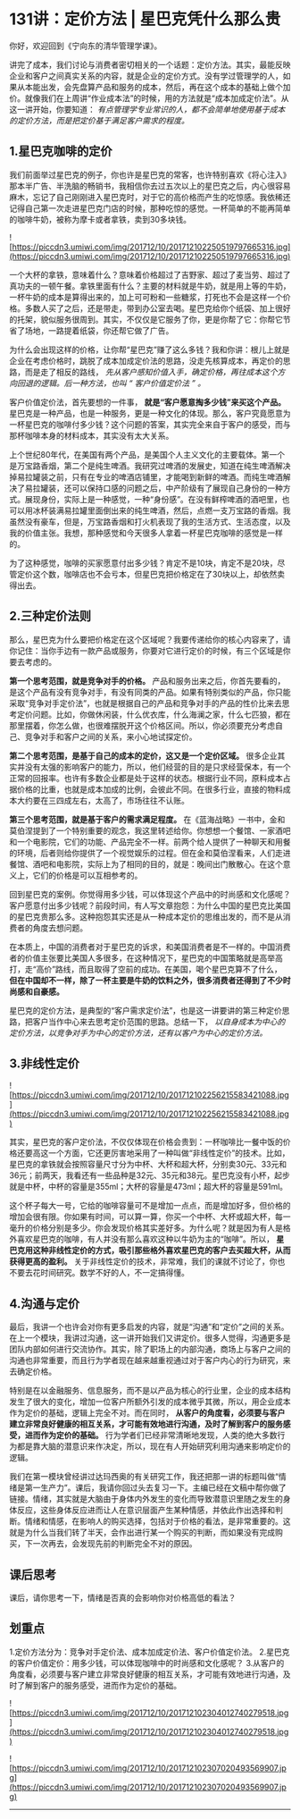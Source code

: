 # 131讲：定价方法 | 星巴克凭什么那么贵

你好，欢迎回到《宁向东的清华管理学课》。

讲完了成本，我们讨论与消费者密切相关的一个话题：定价方法。其实，最能反映企业和客户之间真实关系的内容，就是企业的定价方式。没有学过管理学的人，如果从本能出发，会先盘算产品和服务的成本，然后，再在这个成本的基础上做个加价。就像我们在上周讲“作业成本法”的时候，用的方法就是“成本加成定价法”。从这一讲开始，你要知道： *有点管理学专业常识的人，都不会简单地使用基于成本的定价方法，而是把定价基于满足客户需求的程度。*

## 1.星巴克咖啡的定价

我们前面举过星巴克的例子，你也许是星巴克的常客，也许特别喜欢《将心注入》那本半广告、半洗脑的畅销书，我相信你去过五次以上的星巴克之后，内心很容易麻木，忘记了自己刚刚进入星巴克时，对于它的高价格而产生的吃惊感。我依稀还记得自己第一次走进星巴克门店的时候，那种吃惊的感觉。一杯简单的不能再简单的咖啡牛奶，被称为摩卡或者拿铁，卖到30多块钱。

![https://piccdn3.umiwi.com/img/201712/10/201712102250519797665316.jpg](https://piccdn3.umiwi.com/img/201712/10/201712102250519797665316.jpg)

一个大杯的拿铁，意味着什么？意味着价格超过了吉野家、超过了麦当劳、超过了真功夫的一顿午餐。拿铁里面有什么？主要的材料就是牛奶，就是用上等的牛奶，一杯牛奶的成本是算得出来的，加上可可粉和一些糖浆，打死也不会是这样一个价格。多数人买了之后，还是带走，带到办公室去喝。星巴克给你个纸袋、加上很好的托架，貌似服务很周到。其实，不仅仅是它服务了你，更是你帮了它：你帮它节省了场地，一路提着纸袋，你还帮它做了广告。

为什么会出现这样的价格，让你帮“星巴克”赚了这么多钱？我和你讲：根儿上就是企业在考虑价格时，跳脱了成本加成定价法的思路，没走先核算成本，再定价的思路，而是走了相反的路线， *先从客户感知价值入手，确定价格，再往成本这个方向回退的逻辑。后一种方法，也叫 “ 客户价值定价法 ” 。*

客户价值定价法，首先要想的一件事， **就是“客户愿意掏多少钱”来买这个产品。** 星巴克是一种产品，也是一种服务，更是一种文化的体现。那么，客户究竟愿意为一杯星巴克的咖啡付多少钱？这个问题的答案，其实完全来自于客户的感受，而与那杯咖啡本身的材料成本，其实没有太大关系。

上个世纪80年代，在美国有两个产品，是美国个人主义文化的主要载体。第一个是万宝路香烟，第二个是纯生啤酒。我研究过啤酒的发展史，知道在纯生啤酒解决掉易拉罐装之前，只有在专业的啤酒店铺里，才能喝到新鲜的啤酒。而纯生啤酒解决了易拉罐装，还可以保持口感的问题之后，中产阶级有了展现自己身份的一种方式。展现身份，实际上是一种感觉，一种“身份感”。在没有鲜榨啤酒的酒吧里，也可以用冰杯装满易拉罐里面倒出来的纯生啤酒，然后，点燃一支万宝路的香烟。我虽然没有豪车，但是，万宝路香烟和打火机表现了我的生活方式、生活态度，以及我的价值主张。我想，那种感觉和今天很多人拿着一杯星巴克咖啡的感觉是一样的。

为了这种感觉，咖啡的买家愿意付出多少钱？肯定不是10块，肯定不是20块，尽管定价这个数，咖啡店也不会亏本，但星巴克把价格定在了30块以上，却依然卖得出去。

## 2.三种定价法则

那么，星巴克为什么要把价格定在这个区域呢？我要传递给你的核心内容来了，请你记住：当你手边有一款产品或服务，你要对它进行定价的时候，有三个区域是你要去考虑的。

 **第一个思考范围，就是竞争对手的价格。** 产品和服务出来之后，你首先要看的，是这个产品有没有竞争对手，有没有同类的产品。如果有特别类似的产品，你只能采取“竞争对手定价法”，也就是根据自己的产品和竞争对手的产品的性价比来去思考定价问题。比如，你做休闲装，什么优衣库，什么海澜之家，什么七匹狼，都在那里摆着，你怎么做，也很难摆脱开这个价格区间。所以，你必须要充分考虑自己、竞争对手和客户之间的关系，来小心地试探定价。

 **第二个思考范围，是基于自己的成本的定价，这又是一个定价区域。** 很多企业其实并没有太强的影响客户的能力，所以，他们经营的目的是只求经营保本，有一个正常的回报率。也许有多数企业都是处于这样的状态。根据行业不同，原料成本占据价格的比重，也就是成本加成的比例，会彼此不同。在很多行业，直接的物料成本大约要在三四成左右，太高了，市场往往不认账。

 **第三个思考范围，就是基于客户的需求满足程度。** 在《蓝海战略》一书中，金和莫伯涅提到了一个特别重要的观念，我这里转述给你。你想想一个餐馆、一家酒吧和一个电影院，它们的功能、产品完全不一样。前两个给人提供了一种聊天和用餐的环境，后者则给你提供了一个视觉娱乐的过程。但在金和莫伯涅看来，人们走进餐馆、酒吧和电影院，实际上为了相同的目的，就是：晚间出门散散心。在这个意义上，它们的价格是可以互相参考的。

回到星巴克的案例。你觉得用多少钱，可以体现这个产品中的时尚感和文化感呢？客户愿意付出多少钱呢？前段时间，有人写文章抱怨：为什么中国的星巴克比美国的星巴克贵那么多。这种抱怨其实还是从一种成本定价的思维出发的，而不是从消费者的角度去想问题。

在本质上，中国的消费者对于星巴克的诉求，和美国消费者是不一样的。中国消费者的价值主张要比美国人多很多，在这种情况下，星巴克的中国策略就是高举高打，走“高价”路线，而且取得了空前的成功。在美国，喝个星巴克算不了什么， **但在中国却不一样，除了一杯主要是牛奶的饮料之外，很多消费者还得到了不少时尚感和自豪感。**

星巴克的定价方法，是典型的“客户需求定价法”，也是这一讲要讲的第三种定价思路，把客户当作中心来去思考定价范围的思路。总结一下， *以自身成本为中心的定价方法，以竞争对手为中心的定价方法，还有以客户为中心的定价方法。*

## 3.非线性定价

![https://piccdn3.umiwi.com/img/201712/10/201712102256215583421088.jpg](https://piccdn3.umiwi.com/img/201712/10/201712102256215583421088.jpg)

其实，星巴克的客户定价法，不仅仅体现在价格会贵到：一杯咖啡比一餐中饭的价格还要高这一个方面，它还更厉害地采用了一种叫做“非线性定价”的技术。比如，星巴克的拿铁就会按照容量尺寸分为中杯、大杯和超大杯，分别卖30元、33元和36元；前两天，我看还有一些品种是32元、35元和38元。星巴克没有小杯，起步就是中杯，中杯的容量是355ml；大杯的容量是473ml；超大杯的容量是591ml。

这个杯子每大一号，它给的咖啡容量可不是增加一点点，而是增加好多，但价格的增加会很有限。你如果有时间，可以算一算，你买一个中杯、大杯或超大杯，每一毫升的价格分别是多少。你会发现价格其实差好多。为什么呢？就是因为有人是格外喜欢星巴克的咖啡，有人并没有那么喜欢这种以牛奶为主的“咖啡”。所以， **星巴克用这种非线性定价的方式，吸引那些格外喜欢星巴克的客户去买超大杯，从而获得更高的盈利。** 关于非线性定价的技术，非常难，我们的课就不讨论了，你也不要去花时间研究。数学不好的人，不一定搞得懂。

## 4.沟通与定价

最后，我讲一个也许会对你有更多启发的内容，就是“沟通”和“定价”之间的关系。在上一个模块，我讲过沟通，这一讲开始我们又讲定价。很多人觉得，沟通更多是团队内部如何进行交流协作。其实，除了职场上的内部沟通，商场上与客户之间的沟通也非常重要，而且行为学者现在越来越重视通过对于客户内心的行为研究，来去确定价格。

特别是在以金融服务、信息服务，而不是以产品为核心的行业里，企业的成本结构发生了很大的变化，增加一位客户所额外引发的成本微乎其微，所以，用企业成本作为定价的基础，逻辑上完全不对。而在同时， **从客户的角度看，必须要与客户建立非常良好健康的相互关系，才可能有效地进行沟通，及时了解到客户的服务感受，进而作为定价的基础。** 行为学者们已经非常清晰地发现，人类的绝大多数行为都是靠大脑的潜意识来作决定，所以，现在有人开始研究利用沟通来影响定价的逻辑。

我们在第一模块曾经讲过达玛西奥的有关研究工作，我还把那一讲的标题叫做“情绪是第一生产力”。课后，我请你回过头去复习一下。主编已经在文稿中帮你做了链接。情绪，其实就是大脑由于身体内外发生的变化而导致潜意识里随之发生的身体反应，这些身体反应进而让人在意识层面产生某种情感，并依此作出选择和判断。情绪和情感，在影响人的购买选择，包括对于价格的看法，是非常重要的。这就是为什么当我们转了半天，会作出进行某一个购买的判断，而如果没有完成购买，下一次再去，会发现先前的判断完全不对的原因。

## 课后思考

课后，请你思考一下，情绪是否真的会影响你对价格高低的看法？

## 划重点

1.定价方法分为：竞争对手定价法、成本加成定价法、客户价值定价法。
2.星巴克的客户价值定价：用多少钱，可以体现咖啡中的时尚感和文化感呢？
3.从客户的角度看，必须要与客户建立非常良好健康的相互关系，才可能有效地进行沟通，及时了解到客户的服务感受，进而作为定价的基础。

![https://piccdn3.umiwi.com/img/201712/10/201712102304012740279518.jpg](https://piccdn3.umiwi.com/img/201712/10/201712102304012740279518.jpg)

![https://piccdn3.umiwi.com/img/201712/10/201712102307020493569907.jpg](https://piccdn3.umiwi.com/img/201712/10/201712102307020493569907.jpg)

---
